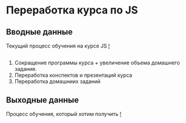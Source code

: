 # Переработка курса по JS

## Вводные данные

Текущий процесс обучения на курсе JS
[!](img/now.jpg)

## 
1. Сокращение программы курса + увеличение объема домашнего задания.
2. Переработка конспектов и презентаций курса
3. Переработка домашниих заданий

## Выходные данные 
Процесс обучения, который хотим получить
[!](img/then.jpg) 